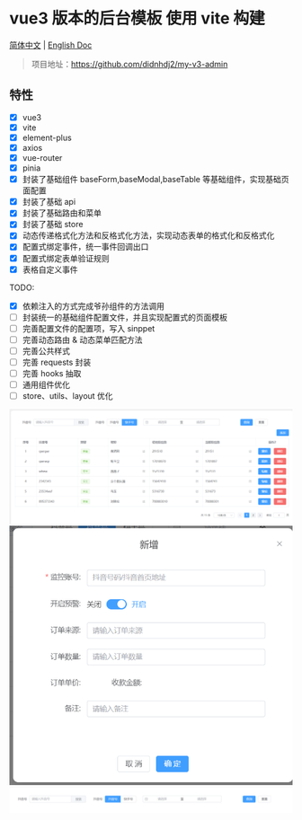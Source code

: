 # vue3 版本的后台模板 使用 vite 构建

[简体中文](./README.md) | [English Doc](./README.en.md)

> 项目地址：https://github.com/didnhdj2/my-v3-admin

## 特性

- [x] vue3
- [x] vite
- [x] element-plus
- [x] axios
- [x] vue-router
- [x] pinia
- [x] 封装了基础组件 baseForm,baseModal,baseTable 等基础组件，实现基础页面配置
- [x] 封装了基础 api
- [x] 封装了基础路由和菜单
- [x] 封装了基础 store
- [x] 动态传递格式化方法和反格式化方法，实现动态表单的格式化和反格式化
- [x] 配置式绑定事件，统一事件回调出口
- [x] 配置式绑定表单验证规则
- [x] 表格自定义事件

TODO:

- [x] 依赖注入的方式完成爷孙组件的方法调用
- [ ] 封装统一的基础组件配置文件，并且实现配置式的页面模板
- [ ] 完善配置文件的配置项，写入 sinppet
- [ ] 完善动态路由 & 动态菜单匹配方法
- [ ] 完善公共样式
- [ ] 完善 requests 封装
- [ ] 完善 hooks 抽取
- [ ] 通用组件优化
- [ ] store、utils、layout 优化

![table](./src/assets/images/table.png)
![table](./src/assets/images/popup.png)
![table](./src/assets/images/header.png)
